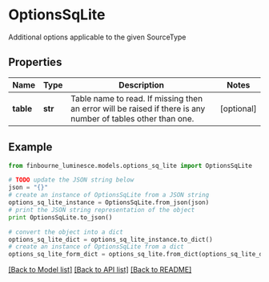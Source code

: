 # OptionsSqLite

Additional options applicable to the given SourceType

## Properties
Name | Type | Description | Notes
------------ | ------------- | ------------- | -------------
**table** | **str** | Table name to read.  If missing then an error will be raised if there is any number of tables other than one. | [optional] 

## Example

```python
from finbourne_luminesce.models.options_sq_lite import OptionsSqLite

# TODO update the JSON string below
json = "{}"
# create an instance of OptionsSqLite from a JSON string
options_sq_lite_instance = OptionsSqLite.from_json(json)
# print the JSON string representation of the object
print OptionsSqLite.to_json()

# convert the object into a dict
options_sq_lite_dict = options_sq_lite_instance.to_dict()
# create an instance of OptionsSqLite from a dict
options_sq_lite_form_dict = options_sq_lite.from_dict(options_sq_lite_dict)
```
[[Back to Model list]](../README.md#documentation-for-models) [[Back to API list]](../README.md#documentation-for-api-endpoints) [[Back to README]](../README.md)


